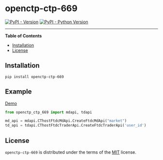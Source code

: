 # openctp-ctp-669

[![PyPI - Version](https://badgen.net/badge/pypi/v1.0.0/blue)](https://pypi.org/project/openctp-ctp-669)
[![PyPI - Python Version](https://badgen.net/badge/python/3.7|3.8|3.9|3.10|3.11/blue)](https://pypi.org/project/openctp-ctp-669)

-----

**Table of Contents**

- [Installation](#installation)
- [License](#license)

## Installation

```console
pip install openctp-ctp-669
```

## Example

[Demo](https://github.com/Jedore/openctp-ctp-python/tree/main/demo)

```python
from openctp_ctp_669 import mdapi, tdapi

md_api = mdapi.CThostFtdcMdApi.CreateFtdcMdApi("market")
td_api = tdapi.CThostFtdcTraderApi.CreateFtdcTraderApi('user_id')
```

## License

`openctp-ctp-669` is distributed under the terms of the [MIT](https://spdx.org/licenses/MIT.html) license.

